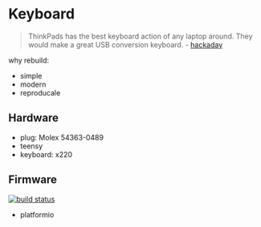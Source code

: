 # Keyboard
> ThinkPads has the best keyboard action of any laptop around. They would make a great USB conversion keyboard. - [hackaday](http://hackaday.com/2014/04/30/using-a-thinkpad-keyboard-over-usb/)

why rebuild:
- simple
- modern
- reproducale

## Hardware
- plug: Molex 54363-0489
- teensy
- keyboard: x220

## Firmware
[![build status](https://travis-ci.org/jatha/thinkpadUsbKeyboard.svg)](https://travis-ci.org/jatha/thinkpadUsbKeyboard)

- platformio
